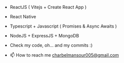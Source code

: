 - ReactJS ( Vitejs + Create React App )
- React Native 
- Typescript + Javascript ( Promises & Async Awaits )
- NodeJS + ExpressJS + MongoDB
- Check my code, oh... and my commits :)

- 📫 How to reach me charbelmansour005@gmail.com

<!---
charbelmansour005/charbelmansour005 is a ✨ special ✨ repository because its `README.md` (this file) appears on your GitHub profile.
You can click the Preview link to take a look at your changes.
--->
